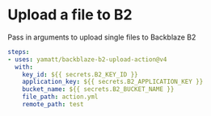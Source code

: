 # Upload a file to B2

Pass in arguments to upload single files to Backblaze B2

```yaml
steps:
- uses: yamatt/backblaze-b2-upload-action@v4
  with:
    key_id: ${{ secrets.B2_KEY_ID }}
    application_key: ${{ secrets.B2_APPLICATION_KEY }}
    bucket_name: ${{ secrets.B2_BUCKET_NAME }}
    file_path: action.yml
    remote_path: test
```
